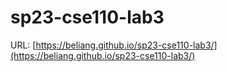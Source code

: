# sp23-cse110-lab3
URL: [https://beliang.github.io/sp23-cse110-lab3/](https://beliang.github.io/sp23-cse110-lab3/)
